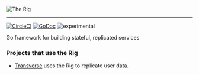 ![The Rig](https://user-images.githubusercontent.com/379404/28292002-37f75ab6-6b1b-11e7-9a66-c7ee9711e8f4.png)

---

[![CircleCI](https://circleci.com/gh/Preetam/rig.svg?style=svg)](https://circleci.com/gh/Preetam/rig) [![GoDoc](https://godoc.org/github.com/Preetam/rig?status.svg)](https://godoc.org/github.com/Preetam/rig) ![experimental](https://img.shields.io/badge/status-experimental-orange.svg)

Go framework for building stateful, replicated services

### Projects that use the Rig

* [Transverse](https://www.transverseapp.com/) uses the Rig to replicate user data.
